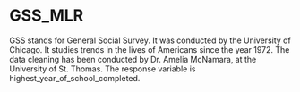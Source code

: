 # GSS_MLR
GSS stands for General Social Survey. It was conducted by the University of Chicago. It studies trends in the lives of Americans since the year 1972. The data cleaning has been conducted by Dr. Amelia McNamara, at the University of St. Thomas.
The response variable is highest_year_of_school_completed.
